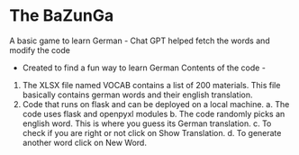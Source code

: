 # The BaZunGa

A basic game to learn German - Chat GPT helped fetch the words and modify the code

- Created to find a fun way to learn German
Contents of the code - 
1. The XLSX file named VOCAB contains a list of 200 materials. This file basically contains german words and their english translation.
2. Code that runs on flask and can be deployed on a local machine.
  a. The code uses flask and openpyxl modules
  b. The code randomly picks an english word. This is where you guess its German translation.
  c. To check if you are right or not click on Show Translation.
  d. To generate another word click on New Word. 

